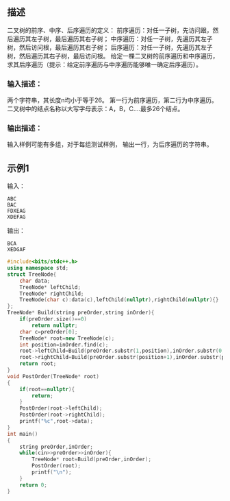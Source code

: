 ## 描述

二叉树的前序、中序、后序遍历的定义： 前序遍历：对任一子树，先访问跟，然后遍历其左子树，最后遍历其右子树； 中序遍历：对任一子树，先遍历其左子树，然后访问根，最后遍历其右子树； 后序遍历：对任一子树，先遍历其左子树，然后遍历其右子树，最后访问根。 给定一棵二叉树的前序遍历和中序遍历，求其后序遍历（提示：给定前序遍历与中序遍历能够唯一确定后序遍历）。

### 输入描述：

两个字符串，其长度n均小于等于26。 第一行为前序遍历，第二行为中序遍历。 二叉树中的结点名称以大写字母表示：A，B，C....最多26个结点。

### 输出描述：

输入样例可能有多组，对于每组测试样例， 输出一行，为后序遍历的字符串。

## 示例1

输入：

```
ABC
BAC
FDXEAG
XDEFAG
```

输出：

```
BCA
XEDGAF
```



```c++
#include<bits/stdc++.h>
using namespace std;
struct TreeNode{
    char data;
    TreeNode* leftChild;
    TreeNode* rightChild;
    TreeNode(char c):data(c),leftChild(nullptr),rightChild(nullptr){}
};
TreeNode* Build(string preOrder,string inOrder){
    if(preOrder.size()==0)
        return nullptr;
    char c=preOrder[0];
    TreeNode* root=new TreeNode(c);
    int position=inOrder.find(c);
    root->leftChild=Build(preOrder.substr(1,position),inOrder.substr(0,position));
    root->rightChild=Build(preOrder.substr(position+1),inOrder.substr(position+1));
    return root;
}
void PostOrder(TreeNode* root)
{
    if(root==nullptr){
        return;
    }
    PostOrder(root->leftChild);
    PostOrder(root->rightChild);
    printf("%c",root->data);
}
int main()
{
    string preOrder,inOrder;
    while(cin>>preOrder>>inOrder){
        TreeNode* root=Build(preOrder,inOrder);
        PostOrder(root);
        printf("\n");
    }
    return 0;
}
```

